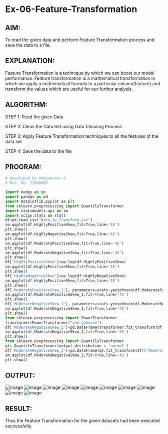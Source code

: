 # Ex-06-Feature-Transformation
## AIM:
To read the given data and perform Feature Transformation process and save the data to a file.

## EXPLANATION:
Feature Transformation is a technique by which we can boost our model performance. Feature transformation is a mathematical transformation in which we apply a mathematical formula to a particular column(feature) and transform the values which are useful for our further analysis.

## ALGORITHM:
STEP 1:
Read the given Data

STEP 2:
Clean the Data Set using Data Cleaning Process

STEP 3:
Apply Feature Transformation techniques to all the features of the data set

STEP 4:
Save the data to the file

## PROGRAM:
```python
# Developed by Udayakumar R
# Ref. No: 22008609

import numpy as np
import pandas as pd
import matplotlib.pyplot as plt
from sklearn.preprocessing import QuantileTransformer
import statsmodels.api as sm
import scipy.stats as stats
df=pd.read_csv("Data_to_Transform.csv")
sm.qqplot(df.HighlyPositiveSkew,fit=True,line='45')
plt.show()
sm.qqplot(df.HighlyNegativeSkew,fit=True,line='45')
plt.show()
sm.qqplot(df.ModeratePositiveSkew,fit=True,line='45')
plt.show()
sm.qqplot(df.ModerateNegativeSkew,fit=True,line='45')
plt.show()
df['HighlyPositiveSkew']=np.log(df.HighlyPositiveSkew)
sm.qqplot(df.HighlyPositiveSkew,fit=True,line='45')
plt.show()
df['HighlyNegativeSkew']=np.log(df.HighlyNegativeSkew)
sm.qqplot(df.HighlyPositiveSkew,fit=True,line='45')
plt.show()
df['ModeratePositiveSkew_1'], parameters=stats.yeojohnson(df.ModeratePositiveSkew)
sm.qqplot(df.ModeratePositiveSkew_1,fit=True,line='45')
plt.show()
df['ModerateNegativeSkew_1'], parameters=stats.yeojohnson(df.ModerateNegativeSkew)
sm.qqplot(df.ModerateNegativeSkew_1,fit=True,line='45')
plt.show()
from sklearn.preprocessing import PowerTransformer
transformer=PowerTransformer("yeo-johnson")
df['ModerateNegativeSkew_2']=pd.DataFrame(transformer.fit_transform(df[['ModerateNegativeSkew']]))
sm.qqplot(df.ModerateNegativeSkew_2,fit=True,line='45')
plt.show()
from sklearn.preprocessing import QuantileTransformer
qt= QuantileTransformer(output_distribution = 'normal')
df['ModerateNegativeSkew_2']=pd.DataFrame(qt.fit_transform(df[['ModerateNegativeSkew']]))
sm.qqplot(df.ModerateNegativeSkew_2,fit=True,line='45')
plt.show()
```
## OUTPUT:

![image](https://user-images.githubusercontent.com/118708024/234162755-324d0144-1991-4cb7-b551-b1363f015c94.png)
![image](https://user-images.githubusercontent.com/118708024/234162863-10a11ee2-8104-436c-9302-da0fc1c4dfe5.png)
![image](https://user-images.githubusercontent.com/118708024/234162978-b39d7dc5-6cd5-45d1-982d-49faee15c5a4.png)
![image](https://user-images.githubusercontent.com/118708024/234163226-42bb6f50-ee94-4ae3-80c3-b055e5a58733.png)
![image](https://user-images.githubusercontent.com/118708024/234163296-493e2cb7-1cb3-4043-9b19-def4ce9796c0.png)
![image](https://user-images.githubusercontent.com/118708024/234163355-ee121f08-4231-48b1-8026-6f2c5464d44b.png)
![image](https://user-images.githubusercontent.com/118708024/234163417-653ae236-7645-4cf2-9a30-4a2247ecf979.png)
![image](https://user-images.githubusercontent.com/118708024/234163506-db023832-6e72-4fd9-8ad7-498d3a558b48.png)
![image](https://user-images.githubusercontent.com/118708024/234163554-8c95b442-6b36-4ecc-af85-dec53289bdb3.png)
![image](https://user-images.githubusercontent.com/118708024/234163597-048d99b7-a1ec-4a25-a41c-1e8e01ef7a43.png)

## RESULT:
Thus the Feature Transformation for the given datasets had been executed successfully.
